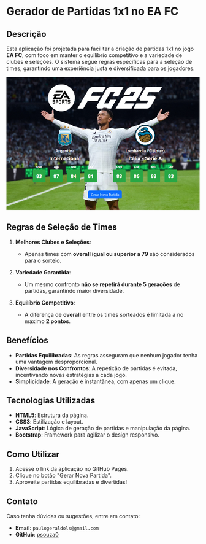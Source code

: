 # Gerador de Partidas 1x1 no EA FC

## Descrição
Esta aplicação foi projetada para facilitar a criação de partidas 1x1 no jogo **EA FC**, com foco em manter o equilíbrio competitivo e a variedade de clubes e seleções. O sistema segue regras específicas para a seleção de times, garantindo uma experiência justa e diversificada para os jogadores.

![](background.png)

## Regras de Seleção de Times
1.  **Melhores Clubes e Seleções**:
    * Apenas times com **overall igual ou superior a 79** são considerados para o sorteio.

2.  **Variedade Garantida**:
    * Um mesmo confronto **não se repetirá durante 5 gerações** de partidas, garantindo maior diversidade.

3.  **Equilíbrio Competitivo**:
    * A diferença de **overall** entre os times sorteados é limitada a no máximo **2 pontos**.

## Benefícios
- **Partidas Equilibradas**: As regras asseguram que nenhum jogador tenha uma vantagem desproporcional.
- **Diversidade nos Confrontos**: A repetição de partidas é evitada, incentivando novas estratégias a cada jogo.
- **Simplicidade**: A geração é instantânea, com apenas um clique.

## Tecnologias Utilizadas
- **HTML5**: Estrutura da página.
- **CSS3**: Estilização e layout.
- **JavaScript**: Lógica de geração de partidas e manipulação da página.
- **Bootstrap**: Framework para agilizar o design responsivo.

## Como Utilizar
1.  Acesse o link da aplicação no GitHub Pages.
2.  Clique no botão "Gerar Nova Partida".
3.  Aproveite partidas equilibradas e divertidas!

## Contato
Caso tenha dúvidas ou sugestões, entre em contato:
- **Email**: `paulogeraldols@gmail.com`
- **GitHub**: [psouza0](https://github.com/psouza0)